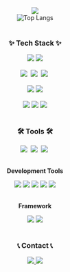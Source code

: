 <!--타이틀 부분-->
<div align="center">
  <img src="https://capsule-render.vercel.app/api?type=venom&theme=onedark&height=300&section=header&text=SeanKim's%20GitHub&fontSize=70" />
</div>

<!-- GitHub Stats -->
<!-- 상태가 좋을 때까지.. 일단 주석 -->
<!-- <img src="https://github-readme-stats.vercel.app/api?username=seanlancekim0&show_icons=true&theme=radical" alt="Anurag's GitHub stats"> -->

<!-- Compact Top Languages -->
<div align="center">
  <img src="https://github-readme-stats.vercel.app/api/top-langs/?username=seanlancekim0&layout=compact" alt="Top Langs">
</div>
<br>

<!--내용 부분-->
<h3 align="center">✨ Tech Stack ✨</h3>

<div align="center">
        <img src="https://img.shields.io/badge/Java-007396?style=for-the-badge&logo=Java&logoColor=white"> 
        <img src="https://img.shields.io/badge/Node.js-339933?style=for-the-badge&logo=node.js&logoColor=white">
</div>

<br>

<div align="center">
  <img src="https://img.shields.io/badge/javascript-F7DF1E.svg?style=for-the-badge&logo=javascript&logoColor=20232a" />&nbsp
  <img src="https://img.shields.io/badge/html5-E34F26.svg?style=for-the-badge&logo=html5&logoColor=white" />&nbsp
  <img src="https://img.shields.io/badge/css3-1572B6.svg?style=for-the-badge&logo=css3&logoColor=white" />&nbsp
</div>

<br>

<div align="center">
        <img src="https://img.shields.io/badge/mysql-4479A1?style=for-the-badge&logo=mysql&logoColor=white"> 
        <img src="https://img.shields.io/badge/firebase-FFCA28?style=for-the-badge&logo=firebase&logoColor=white">
</div>

<br>

<div align="center">
        <img src="https://img.shields.io/badge/linux-FCC624?style=for-the-badge&logo=linux&logoColor=black"> 
        <img src="https://img.shields.io/badge/apache tomcat-F8DC75?style=for-the-badge&logo=apachetomcat&logoColor=black">
        <img src="https://img.shields.io/badge/Amazon AWS-232F3E?style=for-the-badge&logo=amazon aws&logoColor=white"> 
</div>

<br>

<h3 align="center">🛠 Tools 🛠</h3>

<div align="center">
  <img src="https://img.shields.io/badge/git-F05033.svg?style=for-the-badge&logo=git&logoColor=white" />&nbsp
  <img src="https://img.shields.io/badge/github-181717.svg?style=for-the-badge&logo=github&logoColor=white" />&nbsp
  <img src="https://img.shields.io/badge/Notion-F3F3F3.svg?style=for-the-badge&logo=notion&logoColor=black" />&nbsp
</div>

<br>

<!-- Development Tools -->
<div align="center">
    <p><strong>Development Tools</strong></p>
    <img src="https://img.shields.io/badge/IntelliJ IDEA-000000?style=flat-square&logo=intellij-idea&logoColor=white">
    <img src="https://img.shields.io/badge/Visual Studio Code-007ACC?style=flat-square&logo=visual-studio-code&logoColor=white">
    <img src="https://img.shields.io/badge/Visual Studio-5C2D91?style=flat-square&logo=visual-studio&logoColor=white">
    <img src="https://img.shields.io/badge/Eclipse IDE-2C2255?style=flat-square&logo=eclipse-ide&logoColor=white">
    <img src="https://img.shields.io/badge/figma-F24E1E.svg?style=for-the-badge&logo=figma&logoColor=white" />
</div>

<br>

<!-- Framework -->
<div align="center">
    <p><strong>Framework</strong></p>
    <img src="https://img.shields.io/badge/Spring-6DB33F?style=flat-square&logo=spring&logoColor=white">
    <img src="https://img.shields.io/badge/Spring Boot-6DB33F?style=flat-square&logo=spring-boot&logoColor=white">
</div>

<br>

<h3 align="center">📞 Contact 📞</h3>
<div align="center">
<!--   <a href="https://seankim0.tistory.com">
    <img src="https://github-readme-tistory-card.vercel.app/api/badge?name=seankim0"/>
  </a> -->
  <a href="mailto:seanlancekim0@gmail.com">
    <img
      src="https://img.shields.io/badge/Gmail-EA4335?style=for-the-badge&logo=gmail&logoColor=white"/>
  </a>
  <a href="https://www.instagram.com/seankim6479">
      <img src="https://img.shields.io/badge/Instagram-E4405F?style=for-the-badge&logo=Instagram&logoColor=white"> 
  </a>
</div>
